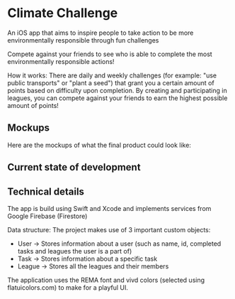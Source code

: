 # Climate Challenge
An iOS app that aims to inspire people to take action to be more environmentally responsible through fun challenges

Compete against your friends to see who is able to complete the most environmentally responsible actions!

How it works:
There are daily and weekly challenges (for example: "use public transports" or "plant a seed") that grant you a certain amount of points based on difficulty upon completion. By creating and participating in leagues, you can compete against your friends to earn the highest possible amount of points!

## Mockups
Here are the mockups of what the final product could look like:


## Current state of development


## Technical details
The app is build using Swift and Xcode and implements services from Google Firebase (Firestore)

Data structure: 
The project makes use of 3 important custom objects: 
- User -> Stores information about a user (such as name, id, completed tasks and leagues the user is a part of)
- Task -> Stores information about a specific task
- League -> Stores all the leagues and their members

The application uses the REMA font and vivd colors (selected using flatuicolors.com) to make for a playful UI.
